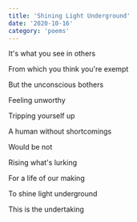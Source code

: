```yaml
---
title: 'Shining Light Underground'
date: '2020-10-16'
category: 'poems'
---
```


It's what you see in others

From which you think you're exempt

But the unconscious bothers

Feeling unworthy

Tripping yourself up

A human without shortcomings

Would be not

Rising what's lurking

For a life of our making

To shine light underground

This is the undertaking
